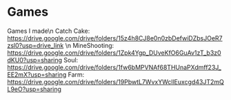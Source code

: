# Games
Games I made\n
Catch Cake:  https://drive.google.com/drive/folders/15z4h8CJ8e0n0zbDefwiDZbsJOeR7zsl0?usp=drive_link \n
MineShooting:  https://drive.google.com/drive/folders/1Zpk4Ygp_DUveKfO6GuAv1zT_b3z0dKU0?usp=sharing
Soul:  https://drive.google.com/drive/folders/1fw6bMPVNAf68THUnaPXdmff23J_EE2mX?usp=sharing
Farm:  https://drive.google.com/drive/folders/19PbwtL7WvxYWcllEuxcgd43JT2mQL9eO?usp=sharing
